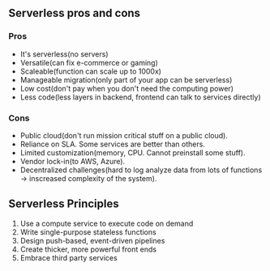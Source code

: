 ## Serverless pros and cons

### Pros
* It's serverless(no servers)
* Versatile(can fix e-commerce or gaming)
* Scaleable(function can scale up to 1000x)
* Manageable migration(only part of your app can be serverless)
* Low cost(don't pay when you don't need the computing power)
* Less code(less layers in backend, frontend can talk to services directly)

### Cons
* Public cloud(don't run mission critical stuff on a public cloud).
* Reliance on SLA. Some services are better than others.
* Limited customization(memory, CPU. Cannot preinstall some stuff).
* Vendor lock-in(to AWS, Azure).
* Decentralized challenges(hard to log analyze data from lots of functions -> inscreased complexity of the system).

## Serverless Principles
1. Use a compute service to execute code on demand
1. Write single-purpose stateless functions
1. Design push-based, event-driven pipelines
1. Create thicker, more powerful front ends
1. Embrace third party services
